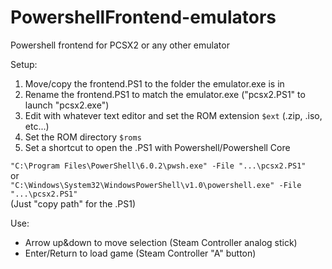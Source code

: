 # PowershellFrontend-emulators
Powershell frontend for PCSX2 or any other emulator

Setup:
1. Move/copy the frontend.PS1 to the folder the emulator.exe is in
2. Rename the frontend.PS1 to match the emulator.exe ("pcsx2.PS1" to launch "pcsx2.exe")
3. Edit with whatever text editor and set the ROM extension `$ext` (.zip, .iso, etc...)
4. Set the ROM directory `$roms`
5. Set a shortcut to open the .PS1 with Powershell/Powershell Core

`"C:\Program Files\PowerShell\6.0.2\pwsh.exe" -File "...\pcsx2.PS1"`  
or  
`"C:\Windows\System32\WindowsPowerShell\v1.0\powershell.exe" -File "...\pcsx2.PS1"`  
(Just "copy path" for the .PS1)


Use:
- Arrow up&down to move selection (Steam Controller analog stick)
- Enter/Return to load game (Steam Controller "A" button)
